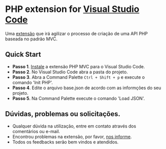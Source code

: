 # PHP extension for [Visual Studio Code](https://code.visualstudio.com/)

Uma [extensão](https://marketplace.visualstudio.com/items?itemName=ReenyeLima.mvc-php) que irá agilizar o processo de criação de uma API PHP baseada no padrão MVC.

## Quick Start 

-   **Passo 1**. [Instale](https://marketplace.visualstudio.com/items?itemName=ReenyeLima.mvc-php) a extensão PHP MVC para o Visual Studio Code.
-   **Passo 2**. No Visual Studio Code abra a pasta do projeto.
-   **Passo 3**. Abra a Command Palette `Ctrl + Shift + p` e execute o comando 'Init PHP'.
-   **Passo 4**. Edite o arquivo base.json de acordo com as informções do seu projeto.
-   **Passo 5**. Na Command Palette execute o comando 'Load JSON'.

## Dúvidas, problemas ou solicitações.

-   Qualquer dúvida na utilização, entre em contato através dos comentários ou e-mail.
-   Encontrou problemas na extensão, por favor, [nos informe](https://github.com/ReenyeLima/mvc-php).
-   Todos os feedbacks serão bem vindos e atendidos.

